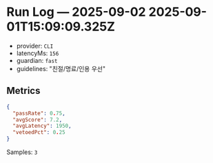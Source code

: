 # Run Log — 2025-09-02 2025-09-01T15:09:09.325Z
- provider: `CLI`
- latencyMs: `156`
- guardian: `fast`
- guidelines: "친절/명료/인용 우선"
## Metrics
```json
{
  "passRate": 0.75,
  "avgScore": 7.2,
  "avgLatency": 1950,
  "vetoedPct": 0.25
}
```
Samples: `3`